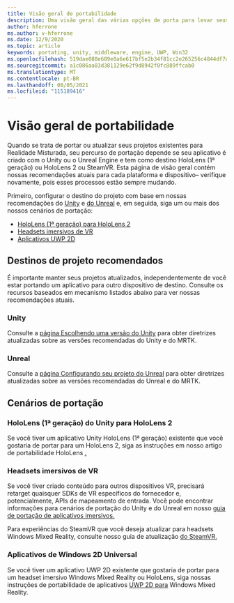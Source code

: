 ```yaml
---
title: Visão geral de portabilidade
description: Uma visão geral das várias opções de porta para levar seus aplicativos existentes para a Realidade Misturada para HoloLens e VR.
author: hferrone
ms.author: v-hferrone
ms.date: 12/9/2020
ms.topic: article
keywords: portating, unity, middleware, engine, UWP, Win32
ms.openlocfilehash: 519dae088e689e0a6e617bf5e2b34f81cc2e265256c4844df7dd34e99172d536
ms.sourcegitcommit: a1c086aa83d381129e62f9d8942f0fc889ffcab0
ms.translationtype: MT
ms.contentlocale: pt-BR
ms.lasthandoff: 08/05/2021
ms.locfileid: "115189416"
---
```

# <a name="porting-overview"></a>Visão geral de portabilidade

Quando se trata de portar ou atualizar seus projetos existentes para Realidade Misturada, seu percurso de portação depende se seu aplicativo é criado com o Unity ou o Unreal Engine e tem como destino HoloLens (1ª geração) ou HoloLens 2 ou SteamVR. Esta página de visão geral contém nossas recomendações atuais para cada plataforma e dispositivo– verifique novamente, pois esses processos estão sempre mudando.

Primeiro, configurar o destino do projeto com base em nossas recomendações do [Unity](#unity) e [do Unreal](#unreal) e, em seguida, siga um ou mais dos nossos cenários de portação:

- [HoloLens (1ª geração) para HoloLens 2](#hololens-1st-gen-unity-apps-to-hololens-2)
- [Headsets imersivos de VR](#immersive-vr-headsets)
- [Aplicativos UWP 2D](#2d-universal-windows-applications)

## <a name="recommended-project-targets"></a>Destinos de projeto recomendados

É importante manter seus projetos atualizados, independentemente de você estar portando um aplicativo para outro dispositivo de destino. Consulte os recursos baseados em mecanismo listados abaixo para ver nossas recomendações atuais.

### <a name="unity"></a>Unity

Consulte a [página Escolhendo uma versão do Unity](../unity/choosing-unity-version.md) para obter diretrizes atualizadas sobre as versões recomendadas do Unity e do MRTK.

### <a name="unreal"></a>Unreal

Consulte a [página Configurando seu projeto do Unreal](../unreal/unreal-project-setup.md) para obter diretrizes atualizadas sobre as versões recomendadas do Unreal e do MRTK.

## <a name="porting-scenarios"></a>Cenários de portação

### <a name="hololens-1st-gen-unity-apps-to-hololens-2"></a>HoloLens (1ª geração) do Unity para HoloLens 2

Se você tiver um aplicativo Unity HoloLens (1ª geração) existente que você gostaria de portar para um HoloLens 2, siga as instruções em nosso artigo de portabilidade HoloLens [.](./porting-hl1-hl2.md)

### <a name="immersive-vr-headsets"></a>Headsets imersivos de VR

Se você tiver criado conteúdo para outros dispositivos VR, precisará retarget quaisquer SDKs de VR específicos do fornecedor e, potencialmente, APIs de mapeamento de entrada. Você pode encontrar informações para cenários de portação do Unity e do Unreal em nosso [guia de portação de aplicativos imersivos.](porting-guides.md)

Para experiências do SteamVR que você deseja atualizar para headsets Windows Mixed Reality, consulte nosso guia de atualização [do SteamVR.](updating-your-steamvr-application-for-windows-mixed-reality.md)

### <a name="2d-universal-windows-applications"></a>Aplicativos de Windows 2D Universal

Se você tiver um aplicativo UWP 2D existente que gostaria de portar para um headset imersivo Windows Mixed Reality ou HoloLens, siga nossas instruções de portabilidade de aplicativos [UWP 2D para](building-2d-apps.md) Windows Mixed Reality.